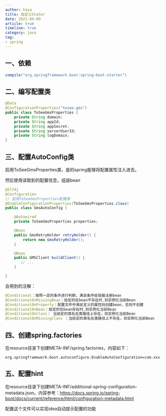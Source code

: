 ```yaml
---
author: haya
title: 自定义Stater
date: 2021-09-09
article: true
timeline: true
category: java
tag:
- spring
---
```


## 一、依赖
```groovy
compile("org.springframework.boot:spring-boot-starter")
```

## 二、编写配置类
```java
@Data
@ConfigurationProperties("tosee.gms")
public class ToSeeGmsProperties {
    private String domain;
    private String appId;
    private String appSecret;
    private String serverUserId;
    private String logDomain;
}
```

## 三、配置AutoConfig类
启用ToSeeGmsProperties类，是的spring能够将配置属性注入进去。

然后使用读取到的配置信息，组装bean

```java
@Slf4j
@Configuration
// 启用ToSeeGmsProperties配置类
@EnableConfigurationProperties(ToSeeGmsProperties.class)
public class GmsAutoConfig {

    @Autowired
    private ToSeeGmsProperties properties;

    @Bean
    public GmsRetryHolder retryHolder() {
        return new GmsRetryHolder();
    }

    @Bean
    public GMSClient buildClient() {
       // ...
    }

}
```

会用到的注解：
```java
@Conditional：按照一定的条件进行判断，满足条件给容器注册bean
@ConditionalOnMissingBean：给定的在bean不存在时,则实例化当前Bean
@ConditionalOnProperty：配置文件中满足定义的属性则创建bean，否则不创建
@ConditionalOnBean：给定的在bean存在时,则实例化当前Bean
@ConditionalOnClass： 当给定的类名在类路径上存在，则实例化当前Bean
@ConditionalOnMissingClass ：当给定的类名在类路径上不存在，则实例化当前Bean
```


## 四、创建spring.factories
在resource目录下创建META-INF/spring.factories，内容如下：
```
org.springframework.boot.autoconfigure.EnableAutoConfiguration=com.xxx.GmsAutoConfig
```

## 五、配置hint
在resource目录下创建META-INF/additional-spring-configuration-metadata.json。内容参考：https://docs.spring.io/spring-boot/docs/current/reference/html/configuration-metadata.html

配置这个文件可以实现idea自动提示配置的功能


